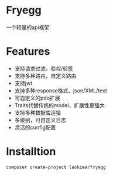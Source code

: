 # Fryegg
一个轻量的api框架

# Features
* 支持请求过滤，验权/验签  
* 支持多种路由，自定义路由  
* 支持jwt  
* 支持多种response格式，json/XML/text  
* 可自定义的pdo扩展  
* Traits代替传统的model，扩展性更强大  
* 支持多种数据库连接  
* 多级别，可自定义日志  
* 灵活的config配置  

# Installtion
```composer
composer create-project laokiea/fryegg
```
   
